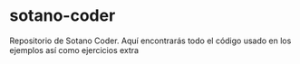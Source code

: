 # sotano-coder
Repositorio de Sotano Coder. Aquí encontrarás todo el código usado en los ejemplos así como ejercicios extra
